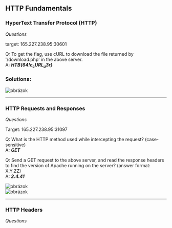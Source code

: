 ## HTTP Fundamentals

### HyperText Transfer Protocol (HTTP)


*Questions*
  
target:   165.227.238.95:30601  
  
Q: To get the flag, use cURL to download the file returned by '/download.php' in the above server.  
A: ***HTB{64$!c_cURL_u$3r}***
  
### Solutions:
  
![obrázok](https://user-images.githubusercontent.com/86005993/160243428-e83c4260-13ec-4a81-a601-7489fa8a4ebb.png)
  
-----------------------------------------------------------------------------------------------------------------------------------------------------
  
### HTTP Requests and Responses
  
*Questions*
  
Target: 165.227.238.95:31097
  
Q: What is the HTTP method used while intercepting the request? (case-sensitive)  
A: ***GET***  
  
Q: Send a GET request to the above server, and read the response headers to find the version of Apache running on the server? (answer format: X.Y.ZZ)  
A: ***2.4.41***
  
![obrázok](https://user-images.githubusercontent.com/86005993/160245596-3c0be782-54b6-4027-a327-b1a120f098ce.png)  
![obrázok](https://user-images.githubusercontent.com/86005993/160245635-6276e79a-e0f0-4cd6-8713-d74d9e489bc1.png)  
  
-----------------------------------------------------------------------------------------------------------------------------------------------------
  
### HTTP Headers  
  
*Questions*




